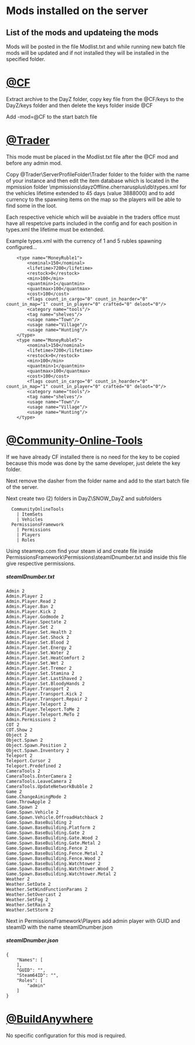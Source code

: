 # Mods installed on the server

## List of the mods and updateing the mods

Mods will be posted in the file Modlist.txt and while running new batch file mods will be updated and if not installed they will be installed in the specified folder.

# [@CF](https://steamcommunity.com/sharedfiles/filedetails/?id=1559212036&searchtext=cf)

Extract archive to the DayZ folder, copy key file from the @CF/keys to the DayZ/keys folder and then delete the keys folder inside @CF

Add -mod=@CF to the start batch file

# [@Trader](https://steamcommunity.com/sharedfiles/filedetails/?id=1590841260&searchtext=trader)

This mode must be placed in the Modlist.txt file after the @CF mod and before any admin mod.

Copy @Trader\ServerProfileFolder\Trader folder to the folder with the name of your instance and then edit the item database which is located in the mpmission folder \mpmissions\dayzOffline.chernarusplus\db\types.xml for the vehicles lifetime extended to 45 days (value 3888000) and to add currency to the spawning items on the map so the players will be able to find some in the loot.

Each respective vehicle which will be avaiable in the traders office must have all respetcive parts included in the config and for each position in types.xml the lifetime must be extended.

Example types.xml with the currency of 1 and 5 rubles spawning configured...

```
	<type name="MoneyRuble1">
		<nominal>150</nominal>
		<lifetime>7200</lifetime>
		<restock>0</restock>
		<min>100</min>
		<quantmin>1</quantmin>
		<quantmax>100</quantmax>
		<cost>100</cost>
		<flags count_in_cargo="0" count_in_hoarder="0" count_in_map="1" count_in_player="0" crafted="0" deloot="0"/>
		<category name="tools"/>
		<tag name="shelves"/>
		<usage name="Town"/>
		<usage name="Village"/>
		<usage name="Hunting"/>
	</type>
	<type name="MoneyRuble5">
		<nominal>150</nominal>
		<lifetime>7200</lifetime>
		<restock>0</restock>
		<min>100</min>
		<quantmin>1</quantmin>
		<quantmax>100</quantmax>
		<cost>100</cost>
		<flags count_in_cargo="0" count_in_hoarder="0" count_in_map="1" count_in_player="0" crafted="0" deloot="0"/>
		<category name="tools"/>
		<tag name="shelves"/>
		<usage name="Town"/>
		<usage name="Village"/>
		<usage name="Hunting"/>
	</type>
```

# [@Community-Online-Tools](https://steamcommunity.com/sharedfiles/filedetails/?id=1564026768&searchtext=cf)

If we have already CF installed there is no need for the key to be copied because this mode was done by the same developer, just delete the key folder.

Next remove the dasher from the folder name and add to the start batch file of the server.

Next create two (2) folders in DayZ\SNOW_DayZ and subfolders
```
  CommunityOnlineTools
    | ItemSets
    | Vehicles
  PermissionsFramework
    | Permissions
    | Players
    | Roles
```    
Using steamrep.com find your steam id and create file inside PermissionsFramework\Permissions\steamIDnumber.txt and inside this file give respective permissions.

##### steamIDnumber.txt

```
Admin 2
Admin.Player 2
Admin.Player.Read 2
Admin.Player.Ban 2
Admin.Player.Kick 2
Admin.Player.Godmode 2
Admin.Player.Spectate 2
Admin.Player.Set 2
Admin.Player.Set.Health 2
Admin.Player.Set.Shock 2
Admin.Player.Set.Blood 2
Admin.Player.Set.Energy 2
Admin.Player.Set.Water 2
Admin.Player.Set.HeatComfort 2
Admin.Player.Set.Wet 2
Admin.Player.Set.Tremor 2
Admin.Player.Set.Stamina 2
Admin.Player.Set.LastShaved 2
Admin.Player.Set.BloodyHands 2
Admin.Player.Transport 2
Admin.Player.Transport.Kick 2
Admin.Player.Transport.Repair 2
Admin.Player.Teleport 2
Admin.Player.Teleport.ToMe 2
Admin.Player.Teleport.MeTo 2
Admin.Permissions 2
COT 2
COT.Show 2
Object 2
Object.Spawn 2
Object.Spawn.Position 2
Object.Spawn.Inventory 2
Teleport 2
Teleport.Cursor 2
Teleport.Predefined 2
CameraTools 2
CameraTools.EnterCamera 2
CameraTools.LeaveCamera 2
CameraTools.UpdateNetworkBubble 2
Game 2
Game.ChangeAimingMode 2
Game.ThrowApple 2
Game.Spawn 2
Game.Spawn.Vehicle 2
Game.Spawn.Vehicle.OffroadHatchback 2
Game.Spawn.BaseBuilding 2
Game.Spawn.BaseBuilding.Platform 2
Game.Spawn.BaseBuilding.Gate 2
Game.Spawn.BaseBuilding.Gate.Wood 2
Game.Spawn.BaseBuilding.Gate.Metal 2
Game.Spawn.BaseBuilding.Fence 2
Game.Spawn.BaseBuilding.Fence.Metal 2
Game.Spawn.BaseBuilding.Fence.Wood 2
Game.Spawn.BaseBuilding.Watchtower 2
Game.Spawn.BaseBuilding.Watchtower.Wood 2
Game.Spawn.BaseBuilding.Watchtower.Metal 2
Weather 2
Weather.SetDate 2
Weather.SetWindFunctionParams 2
Weather.SetOvercast 2
Weather.SetFog 2
Weather.SetRain 2
Weather.SetStorm 2
```

Next in PermissionsFramework\Players add admin player with GUID and steamID with the name steamIDnumber.json

##### steamIDnumber.json

```
{
    "Names": [
    ],
    "GUID": "",
    "Steam64ID": "",
    "Roles": [
    	"admin"
    ]
}
```

# [@BuildAnywhere](https://steamcommunity.com/sharedfiles/filedetails/?id=1574054508&searchtext=build)

No specific configuration for this mod is required.
